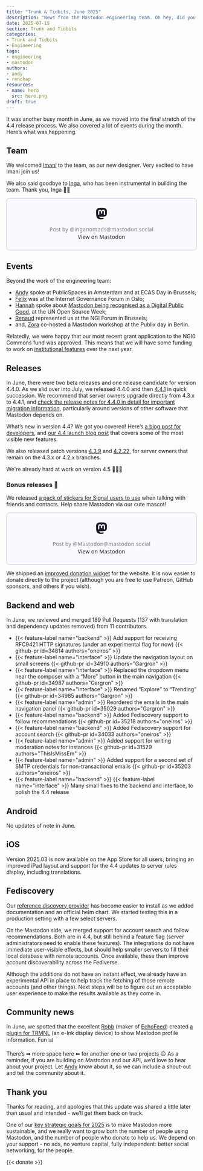 ```yaml
---
title: "Trunk & Tidbits, June 2025"
description: "News from the Mastodon engineering team. Oh hey, did you hear that Mastodon 4.4 is out?"
date: 2025-07-15
section: Trunk and Tidbits
categories:
- Trunk and Tidbits
- Engineering
tags:
- engineering
- mastodon
authors:
- andy
- renchap
resources:
- name: hero
  src: hero.png
draft: true
---
```


It was another busy month in June, as we moved into the final stretch of the 4.4 release process. We also covered a lot of events during the month. Here’s what was happening.

## Team

We welcomed [Imani](https://mastodon.social/@imanijoy) to the team, as our new designer. Very excited to have Imani join us!

We also said goodbye to [Inga](https://mastodon.social/@inganomads), who has been instrumental in building the team. Thank you, Inga 🙏🏻

<blockquote class="mastodon-embed" data-embed-url="https://mastodon.social/@inganomads/114678177720568140/embed" style="background: #FCF8FF; border-radius: 8px; border: 1px solid #C9C4DA; margin: 0; max-width: 540px; min-width: 270px; overflow: hidden; padding: 0;"> <a href="https://mastodon.social/@inganomads/114678177720568140" target="_blank" style="align-items: center; color: #1C1A25; display: flex; flex-direction: column; font-family: system-ui, -apple-system, BlinkMacSystemFont, 'Segoe UI', Oxygen, Ubuntu, Cantarell, 'Fira Sans', 'Droid Sans', 'Helvetica Neue', Roboto, sans-serif; font-size: 14px; justify-content: center; letter-spacing: 0.25px; line-height: 20px; padding: 24px; text-decoration: none;"> <svg xmlns="http://www.w3.org/2000/svg" xmlns:xlink="http://www.w3.org/1999/xlink" width="32" height="32" viewBox="0 0 79 75"><path d="M63 45.3v-20c0-4.1-1-7.3-3.2-9.7-2.1-2.4-5-3.7-8.5-3.7-4.1 0-7.2 1.6-9.3 4.7l-2 3.3-2-3.3c-2-3.1-5.1-4.7-9.2-4.7-3.5 0-6.4 1.3-8.6 3.7-2.1 2.4-3.1 5.6-3.1 9.7v20h8V25.9c0-4.1 1.7-6.2 5.2-6.2 3.8 0 5.8 2.5 5.8 7.4V37.7H44V27.1c0-4.9 1.9-7.4 5.8-7.4 3.5 0 5.2 2.1 5.2 6.2V45.3h8ZM74.7 16.6c.6 6 .1 15.7.1 17.3 0 .5-.1 4.8-.1 5.3-.7 11.5-8 16-15.6 17.5-.1 0-.2 0-.3 0-4.9 1-10 1.2-14.9 1.4-1.2 0-2.4 0-3.6 0-4.8 0-9.7-.6-14.4-1.7-.1 0-.1 0-.1 0s-.1 0-.1 0 0 .1 0 .1 0 0 0 0c.1 1.6.4 3.1 1 4.5.6 1.7 2.9 5.7 11.4 5.7 5 0 9.9-.6 14.8-1.7 0 0 0 0 0 0 .1 0 .1 0 .1 0 0 .1 0 .1 0 .1.1 0 .1 0 .1.1v5.6s0 .1-.1.1c0 0 0 0 0 .1-1.6 1.1-3.7 1.7-5.6 2.3-.8.3-1.6.5-2.4.7-7.5 1.7-15.4 1.3-22.7-1.2-6.8-2.4-13.8-8.2-15.5-15.2-.9-3.8-1.6-7.6-1.9-11.5-.6-5.8-.6-11.7-.8-17.5C3.9 24.5 4 20 4.9 16 6.7 7.9 14.1 2.2 22.3 1c1.4-.2 4.1-1 16.5-1h.1C51.4 0 56.7.8 58.1 1c8.4 1.2 15.5 7.5 16.6 15.6Z" fill="currentColor"/></svg> <div style="color: #787588; margin-top: 16px;">Post by @inganomads@mastodon.social</div> <div style="font-weight: 500;">View on Mastodon</div> </a> </blockquote> <script data-allowed-prefixes="https://mastodon.social/" async src="https://mastodon.social/embed.js"></script>

## Events

Beyond the work of the engineering team:
- [Andy](https://macaw.social/@andypiper) spoke at PublicSpaces in Amsterdam and at ECAS Day in Brussels;
- [Felix](https://mastodon.social/@mellifluousbox) was at the Internet Governance Forum in Oslo;
- [Hannah](https://hachyderm.io/@haubles) spoke about [Mastodon being recognised as a Digital Public Good](https://blog.joinmastodon.org/2025/06/mastodon-dpga/), at the UN Open Source Week;
- [Renaud](https://oisaur.com/@renchap) represented us at the NGI Forum in Brussels;
- and, [Zora](https://mastodon.social/@zoraxzora) co-hosted a Mastodon workshop at the Publix day in Berlin.

Relatedly, we were happy that our most recent grant application to the NGI0 Commons fund was approved. This means that we will have some funding to work on [institutional features](https://nlnet.nl/project/Mastodon-for-institutions/) over the next year.

## Releases

In June, there were two beta releases and one release candidate for version 4.4.0. As we slid over into July, we released 4.4.0 and then [4.4.1](https://github.com/mastodon/mastodon/releases/v4.4.1) in quick succession. We recommend that server owners upgrade directly from 4.3.x to 4.4.1, and [check the release notes for 4.4.0 in detail for important migration information](https://github.com/mastodon/mastodon/releases/tag/v4.4.0), particularly around versions of other software that Mastodon depends on.

What’s new in version 4.4? We got you covered! Here’s [a blog post for developers](https://blog.joinmastodon.org/2025/07/mastodon-4-4-for-devs/), and [our 4.4 launch blog post](https://blog.joinmastodon.org/2025/07/mastodon-4.4/) that covers some of the most visible new features.

We also released patch versions [4.3.9](https://github.com/mastodon/mastodon/releases/tag/v4.3.9) and [4.2.22](https://github.com/mastodon/mastodon/releases/tag/v4.2.22), for server owners that remain on the 4.3.x or 4.2.x branches.

We're already hard at work on version 4.5 🧑🏻‍💻

### Bonus releases 🎉

We released [a pack of stickers for Signal users to use](https://signal.art/addstickers/#pack_id=43a9c3e16e24b2f182e2d3e03a7e1338&pack_key=87a129905fbe7371568eef6485f93a81b7569a963bf711063bf804123a075083) when talking with friends and contacts. Help share Mastodon via our cute mascot!

<blockquote class="mastodon-embed" data-embed-url="https://mastodon.social/@Mastodon/114749156199964168/embed" style="background: #FCF8FF; border-radius: 8px; border: 1px solid #C9C4DA; margin: 0; max-width: 540px; min-width: 270px; overflow: hidden; padding: 0;"> <a href="https://mastodon.social/@Mastodon/114749156199964168" target="_blank" style="align-items: center; color: #1C1A25; display: flex; flex-direction: column; font-family: system-ui, -apple-system, BlinkMacSystemFont, 'Segoe UI', Oxygen, Ubuntu, Cantarell, 'Fira Sans', 'Droid Sans', 'Helvetica Neue', Roboto, sans-serif; font-size: 14px; justify-content: center; letter-spacing: 0.25px; line-height: 20px; padding: 24px; text-decoration: none;"> <svg xmlns="http://www.w3.org/2000/svg" xmlns:xlink="http://www.w3.org/1999/xlink" width="32" height="32" viewBox="0 0 79 75"><path d="M63 45.3v-20c0-4.1-1-7.3-3.2-9.7-2.1-2.4-5-3.7-8.5-3.7-4.1 0-7.2 1.6-9.3 4.7l-2 3.3-2-3.3c-2-3.1-5.1-4.7-9.2-4.7-3.5 0-6.4 1.3-8.6 3.7-2.1 2.4-3.1 5.6-3.1 9.7v20h8V25.9c0-4.1 1.7-6.2 5.2-6.2 3.8 0 5.8 2.5 5.8 7.4V37.7H44V27.1c0-4.9 1.9-7.4 5.8-7.4 3.5 0 5.2 2.1 5.2 6.2V45.3h8ZM74.7 16.6c.6 6 .1 15.7.1 17.3 0 .5-.1 4.8-.1 5.3-.7 11.5-8 16-15.6 17.5-.1 0-.2 0-.3 0-4.9 1-10 1.2-14.9 1.4-1.2 0-2.4 0-3.6 0-4.8 0-9.7-.6-14.4-1.7-.1 0-.1 0-.1 0s-.1 0-.1 0 0 .1 0 .1 0 0 0 0c.1 1.6.4 3.1 1 4.5.6 1.7 2.9 5.7 11.4 5.7 5 0 9.9-.6 14.8-1.7 0 0 0 0 0 0 .1 0 .1 0 .1 0 0 .1 0 .1 0 .1.1 0 .1 0 .1.1v5.6s0 .1-.1.1c0 0 0 0 0 .1-1.6 1.1-3.7 1.7-5.6 2.3-.8.3-1.6.5-2.4.7-7.5 1.7-15.4 1.3-22.7-1.2-6.8-2.4-13.8-8.2-15.5-15.2-.9-3.8-1.6-7.6-1.9-11.5-.6-5.8-.6-11.7-.8-17.5C3.9 24.5 4 20 4.9 16 6.7 7.9 14.1 2.2 22.3 1c1.4-.2 4.1-1 16.5-1h.1C51.4 0 56.7.8 58.1 1c8.4 1.2 15.5 7.5 16.6 15.6Z" fill="currentColor"/></svg> <div style="color: #787588; margin-top: 16px;">Post by @Mastodon@mastodon.social</div> <div style="font-weight: 500;">View on Mastodon</div> </a> </blockquote> <script data-allowed-prefixes="https://mastodon.social/" async src="https://mastodon.social/embed.js"></script>

We shipped an [improved donation widget](https://joinmastodon.org/sponsors#donate) for the website. It is now easier to donate directly to the project (although you are free to use Patreon, GitHub sponsors, and others if you wish).

## Backend and web

In June, we reviewed and merged 189 Pull Requests (137 with translation and dependency updates removed) from 11 contributors.

<div class="features-list">

- {{< feature-label name="backend" >}} Add support for receiving RFC9421 HTTP signatures (under an experimental flag for now) {{< github-pr id=34814 authors="oneiros" >}}
- {{< feature-label name="interface" >}} Update the navigation layout on small screens {{< github-pr id=34910 authors="Gargron" >}}
- {{< feature-label name="interface" >}} Replaced the dropdown menu near the composer with a “More” button in the main navigation {{< github-pr id=34987 authors="Gargron" >}}
- {{< feature-label name="interface" >}} Renamed “Explore” to “Trending” {{< github-pr id=34985 authors="Gargron" >}}
- {{< feature-label name="admin" >}} Reordered the emails in the main navigation panel {{< github-pr id=35029 authors="Gargron" >}}
- {{< feature-label name="backend" >}} Added Fediscovery support to follow recommendations {{< github-pr id=35218 authors="oneiros" >}}
- {{< feature-label name="backend" >}} Added Fediscovery support for account search {{< github-pr id=34033 authors="oneiros" >}}
- {{< feature-label name="admin" >}} Added support for writing moderation notes for instances {{< github-pr id=31529 authors="ThisIsMissEm" >}}
- {{< feature-label name="admin" >}} Added support for a second set of SMTP credentials for non-transactional emails {{< github-pr id=35203 authors="oneiros" >}}
- {{< feature-label name="backend" >}} {{< feature-label name="interface" >}}  Many small fixes to the backend and interface, to polish the 4.4 release

</div>

## Android

No updates of note in June.

## iOS

Version 2025.03 is now available on the App Store for all users, bringing an improved iPad layout and support for the 4.4 updates to server rules display, including translations.

## Fediscovery

Our [reference discovery provider](https://www.notion.so/Github-25298b9f28d04f9fb4b8cff033b83246?pvs=21) has become easier to install as we added documentation and an official helm chart. We started testing this in a production setting with a few select servers.

On the Mastodon side, we merged support for account search and follow recommendations. Both are in 4.4, but still behind a feature flag (server administrators need to enable these features). The integrations do not have immediate user-visible effects, but should help smaller servers to fill their local database with remote accounts. Once available, these then improve account discoverability across the Fediverse.

Although the additions do not have an instant effect, we already have an experimental API in place to help track the fetching of those remote accounts (and other things). Next steps will be to figure out an acceptable user experience to make the results available as they come in.

## Community news

In June, we spotted that the excellent [Robb](https://social.lol/@robb) (maker of [EchoFeed](https://echofeed.app/)) created [a plugin for TRMNL](https://github.com/rknightuk/trmnl-mastodon-profile) (an e-Ink display device) to show Mastodon profile information. Fun 📊

There’s ➡ more space here ⬅ for another one or two projects 😉 As a reminder, if you are building on Mastodon and our API, we’d love to hear about your project. Let [Andy](https://macaw.social/@andypiper) know about it, so we can include a shout-out and tell the community about it.

## Thank you

Thanks for reading, and apologies that this update was shared a little later than usual and intended - we’ll get them back on track.

One of our [key strategic goals for 2025](https://blog.joinmastodon.org/2025/06/mastodon-2025/) is to make Mastodon more sustainable, and we really want to grow both the number of people using Mastodon, and the number of people who donate to help us. We depend on your support - no ads, no venture capital, fully independent: better social networking, for the people.

{{< donate >}}
